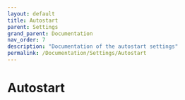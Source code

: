 ```yaml
---
layout: default
title: Autostart
parent: Settings
grand_parent: Documentation
nav_order: 7
description: "Documentation of the autostart settings"
permalink: /Documentation/Settings/Autostart
---
```


# Autostart
